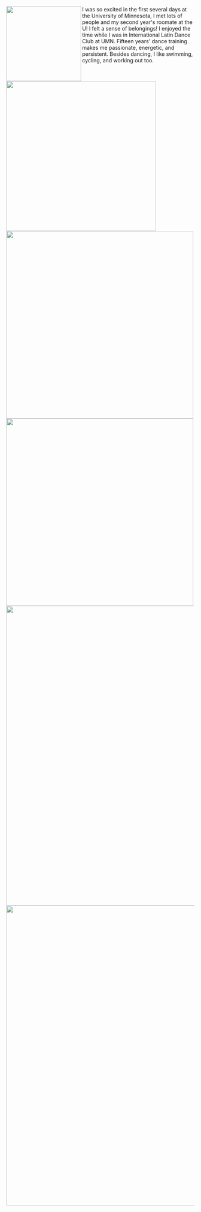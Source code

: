 <img align="left" src="/assets/img/welcomeweek3.jpg" width="200" />
<img align="left" src="/assets/img/welcomeweek1.jpg" width="400" />
I was so excited in the first several days at the University of Minnesota, I met lots of people and my second year's roomate at the U! I felt a sense of belongings!

<img align="left" src="/assets/img/roclim.jpg" width="500" />
<img align="left" src="/assets/img/roclimi.jpg" width="500" />

<img align="left" src="/assets/img/dancefest.jpg" width="800" />
<img align="left" src="/assets/img/ncdc.jpg" width="800" />
I enjoyed the time while I was in International Latin Dance Club at UMN. Fifteen years' dance training makes me passionate, energetic, and persistent. Besides dancing, I like swimming, cycling, and working out too.
